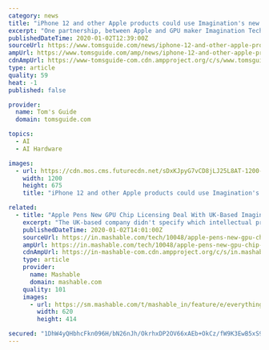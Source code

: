```yaml
---
category: news
title: "iPhone 12 and other Apple products could use Imagination's new GPU"
excerpt: "One partnership, between Apple and GPU maker Imagination Technologies ... as well as products that relate to the AI and automotive sectors, which may help Apple expand its product range. The ending of Apple and Imagination’s prior agreement (as reported ..."
publishedDateTime: 2020-01-02T12:39:00Z
sourceUrl: https://www.tomsguide.com/news/iphone-12-and-other-apple-products-could-use-imaginations-new-gpu
ampUrl: https://www.tomsguide.com/amp/news/iphone-12-and-other-apple-products-could-use-imaginations-new-gpu
cdnAmpUrl: https://www-tomsguide-com.cdn.ampproject.org/c/s/www.tomsguide.com/amp/news/iphone-12-and-other-apple-products-could-use-imaginations-new-gpu
type: article
quality: 59
heat: -1
published: false

provider:
  name: Tom's Guide
  domain: tomsguide.com

topics:
  - AI
  - AI Hardware

images:
  - url: https://cdn.mos.cms.futurecdn.net/sDxKJpyG7vCD8jLJ25L8AT-1200-80.jpg
    width: 1200
    height: 675
    title: "iPhone 12 and other Apple products could use Imagination's new GPU"

related:
  - title: "Apple Pens New GPU Chip Licensing Deal With UK-Based Imagination Technologies"
    excerpt: "The UK-based company didn't specify which intellectual property this latest agreement covers, but it's believed Imagination's graphics and AI technology could be a big feature for future Apple ... Apple previously used Imagination designed GPU's in its iPhones and iPads, but then announced it would stop using its intellectual property in ..."
    publishedDateTime: 2020-01-02T14:01:00Z
    sourceUrl: https://in.mashable.com/tech/10048/apple-pens-new-gpu-chip-licensing-deal-with-uk-based-imagination-technologies
    ampUrl: https://in.mashable.com/tech/10048/apple-pens-new-gpu-chip-licensing-deal-with-uk-based-imagination-technologies?amp=1
    cdnAmpUrl: https://in-mashable-com.cdn.ampproject.org/c/s/in.mashable.com/tech/10048/apple-pens-new-gpu-chip-licensing-deal-with-uk-based-imagination-technologies?amp=1
    type: article
    provider:
      name: Mashable
      domain: mashable.com
    quality: 101
    images:
      - url: https://sm.mashable.com/t/mashable_in/feature/e/everything/everything-we-think-apple-will-release-in-2020_ttzp.620.jpg
        width: 620
        height: 414

secured: "1DhW4yQHbhcFkn096H/bN26nJh/OkrhxDP2OV66xAEb+OkCz/fW9K3EwB5xS9FKtrxcKaoDk5qCWEx2mSWUcNzg97EAdxHNMaXCpulIDvNOJ3I5Cg2UaCGSvcb6X0Uuymn5jHS65cJM0TGwMIu6PB+6o7aIdKla1tqDDBpVCV5PyCyAa9yl4GvGd8ZCogs9enfiqKBCecpp0jQ+JxDNzZaRCPlK6/Y770YO1WdYBEHK80gekWLfeF4f0Y4oIt2mHWulxxWjVLoUM1LERlAqU7SDBZarPcYrF+BdRRC+4Krw=;w6rMWcSmTNRG8n/0RUciqw=="
---
```


